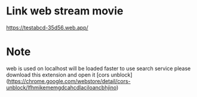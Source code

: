 # Link web stream movie
https://testabcd-35d56.web.app/

# Note
web is used on localhost will be loaded faster
to use search service please download this extension and open it [cors unblock] (https://chrome.google.com/webstore/detail/cors-unblock/lfhmikememgdcahcdlaciloancbhjino)

